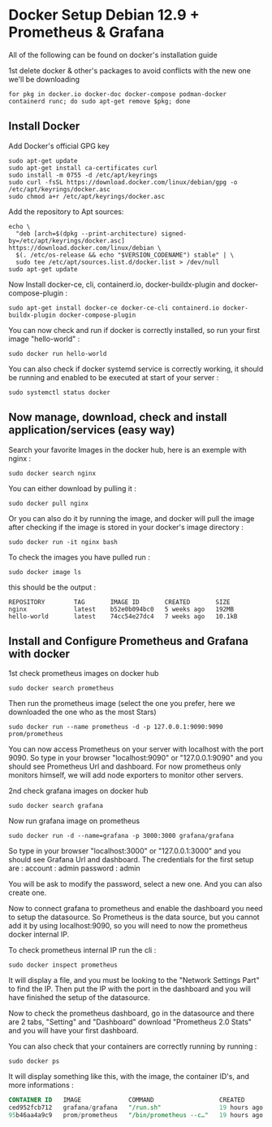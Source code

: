 # Docker Setup Debian 12.9 + Prometheus & Grafana

All of the following can be found on docker's installation guide 

1st delete docker & other's packages to avoid conflicts with the new one we'll be downloading
```shell
for pkg in docker.io docker-doc docker-compose podman-docker containerd runc; do sudo apt-get remove $pkg; done
```

## Install Docker
Add Docker's official GPG key
```shell
sudo apt-get update
sudo apt-get install ca-certificates curl
sudo install -m 0755 -d /etc/apt/keyrings
sudo curl -fsSL https://download.docker.com/linux/debian/gpg -o /etc/apt/keyrings/docker.asc
sudo chmod a+r /etc/apt/keyrings/docker.asc
```

Add the repository to Apt sources:
```shell
echo \
  "deb [arch=$(dpkg --print-architecture) signed-by=/etc/apt/keyrings/docker.asc] https://download.docker.com/linux/debian \
  $(. /etc/os-release && echo "$VERSION_CODENAME") stable" | \
  sudo tee /etc/apt/sources.list.d/docker.list > /dev/null
sudo apt-get update
```

Now Install docker-ce, cli, containerd.io, docker-buildx-plugin and docker-compose-plugin :
```shell
sudo apt-get install docker-ce docker-ce-cli containerd.io docker-buildx-plugin docker-compose-plugin
```

You can now check and run if docker is correctly installed, so run your first image "hello-world" :
```shell
sudo docker run hello-world
```

You can also check if docker systemd service is correctly working, it should be running and enabled to be executed at start of your server : 
```shell
sudo systemctl status docker
```

## Now manage, download, check and install application/services (easy way)

Search your favorite Images in the docker hub, here is an exemple with nginx :
```shell
sudo docker search nginx
```
You can either download by pulling it :
```shell
sudo docker pull nginx
```
Or you can also do it by running the image, and docker will pull the image after checking if the image is stored in your docker's image directory :
```shell
sudo docker run -it nginx bash
```
To check the images you have pulled run :
```shell
sudo docker image ls
```
this should be the output : 
```shell
REPOSITORY        TAG       IMAGE ID       CREATED       SIZE
nginx             latest    b52e0b094bc0   5 weeks ago   192MB
hello-world       latest    74cc54e27dc4   7 weeks ago   10.1kB
```

## Install and Configure Prometheus and Grafana with docker

1st check prometheus images on docker hub
```shell
sudo docker search prometheus
```
Then run the prometheus image (select the one you prefer, here we downloaded the one who as the most Stars)
```shell
sudo docker run --name prometheus -d -p 127.0.0.1:9090:9090 prom/prometheus
```
You can now access Prometheus on your server with localhost with the port 9090.
So type in your browser "localhost:9090" or "127.0.0.1:9090" and you should see Prometheus Url and dashboard. 
For now prometheus only monitors himself, we will add node exporters to monitor other servers.

2nd check grafana images on docker hub
```shell 
sudo docker search grafana
```
Now run grafana image on prometheus
```shell
sudo docker run -d --name=grafana -p 3000:3000 grafana/grafana
```
So type in your browser "localhost:3000" or "127.0.0.1:3000" and you should see Grafana Url and dashboard.
The credentials for the first setup are : 
account : admin
password : admin

You will be ask to modify the password, select a new one.
And you can also create one.

Now to connect grafana to prometheus and enable the dashboard you need to setup the datasource.
So Prometheus is the data source, but you cannot add it by using localhost:9090, so you will need to now the prometheus docker internal IP.

To check prometheus internal IP run the cli : 
```shell
sudo docker inspect prometheus
```
It will display a file, and you must be looking to the "Network Settings Part" to find the IP.
Then put the IP with the port in the dashboard and you will have finished the setup of the datasource.

Now to check the prometheus dashboard, go in the datasource and there are 2 tabs, "Setting" and "Dashboard" download "Prometheus 2.0 Stats" and you will have your first dashboard.

You can also check that your containers are correctly running by running : 
```shell
sudo docker ps
```
It will display something like this, with the image, the container ID's, and more informations :
```sql
CONTAINER ID   IMAGE             COMMAND                  CREATED        STATUS        PORTS                                         NAMES
ced952fcb712   grafana/grafana   "/run.sh"                19 hours ago   Up 19 hours   0.0.0.0:3000->3000/tcp, [::]:3000->3000/tcp   grafana
95b46aa4a9c9   prom/prometheus   "/bin/prometheus --c…"   19 hours ago   Up 19 hours   127.0.0.1:9090->9090/tcp                      prometheus
```